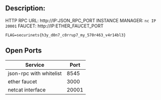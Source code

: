 ## Description: 

HTTP RPC URL:  http://IP:JSON_RPC_PORT 
INSTANCE MANAGER: `nc IP 20001`
FAUCET: http://IP:ETHER_FAUCET_PORT



`FLAG=securinets{h3y_d0n7_c0rrup7_my_570r463_v4r14bl3}`

## Open Ports

| Service                 | Port
| ----------------------- | -----
| json-rpc with whitelist | 8545      
| ether faucet            | 3000
| netcat interface        | 20001
